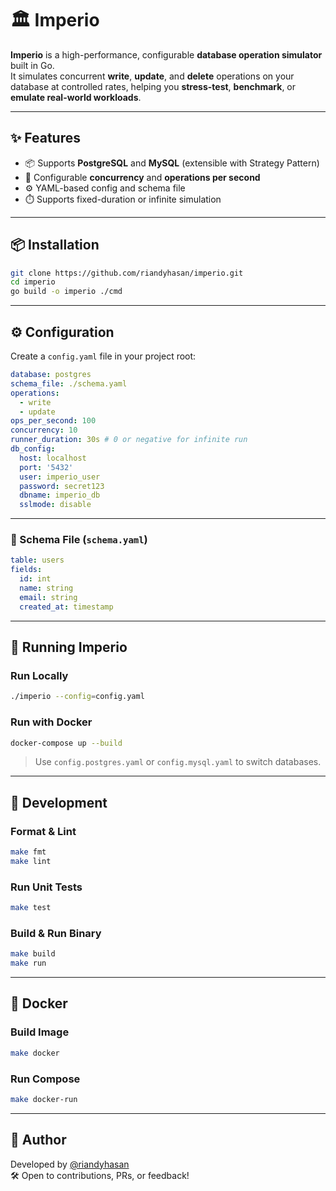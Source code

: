 # 🏛️ Imperio

**Imperio** is a high-performance, configurable **database operation simulator** built in Go.  
It simulates concurrent **write**, **update**, and **delete** operations on your database at controlled rates, helping you **stress-test**, **benchmark**, or **emulate real-world workloads**.

---

## ✨ Features

- 📦 Supports **PostgreSQL** and **MySQL** (extensible with Strategy Pattern)
- 🧵 Configurable **concurrency** and **operations per second**
- ⚙️ YAML-based config and schema file
- ⏱️ Supports fixed-duration or infinite simulation

---

## 📦 Installation

```bash
git clone https://github.com/riandyhasan/imperio.git
cd imperio
go build -o imperio ./cmd
```

---

## ⚙️ Configuration

Create a `config.yaml` file in your project root:

```yaml
database: postgres
schema_file: ./schema.yaml
operations:
  - write
  - update
ops_per_second: 100
concurrency: 10
runner_duration: 30s # 0 or negative for infinite run
db_config:
  host: localhost
  port: '5432'
  user: imperio_user
  password: secret123
  dbname: imperio_db
  sslmode: disable
```

---

### 🧬 Schema File (`schema.yaml`)

```yaml
table: users
fields:
  id: int
  name: string
  email: string
  created_at: timestamp
```

---

## 🚀 Running Imperio

### Run Locally

```bash
./imperio --config=config.yaml
```

### Run with Docker

```bash
docker-compose up --build
```

> Use `config.postgres.yaml` or `config.mysql.yaml` to switch databases.

---

## 🧪 Development

### Format & Lint

```bash
make fmt
make lint
```

### Run Unit Tests

```bash
make test
```

### Build & Run Binary

```bash
make build
make run
```

---

## 🐳 Docker

### Build Image

```bash
make docker
```

### Run Compose

```bash
make docker-run
```

---

## 👤 Author

Developed by [@riandyhasan](https://github.com/riandyhasan)  
🛠️ Open to contributions, PRs, or feedback!
